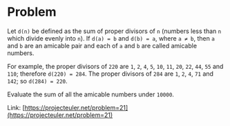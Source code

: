 # Problem
Let `d(n)` be defined as the sum of proper divisors of `n` (numbers less than `n` which divide evenly into `n`).
If `d(a) = b` and `d(b) = a`, where `a ≠ b`, then `a` and `b` are an amicable pair and each of `a` and `b` are called amicable numbers.

For example, the proper divisors of `220` are `1`, `2`, `4`, `5`, `10`, `11`, `20`, `22`, `44`, `55` and `110`; therefore `d(220) = 284`. The proper divisors of `284` are `1`, `2`, `4`, `71` and `142`; so `d(284) = 220`.

Evaluate the sum of all the amicable numbers under `10000`.

Link: [https://projecteuler.net/problem=21](https://projecteuler.net/problem=21)